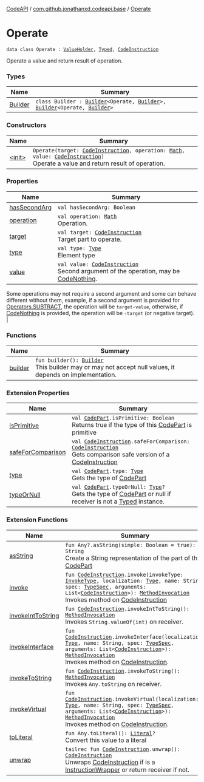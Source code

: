 [CodeAPI](../../index.md) / [com.github.jonathanxd.codeapi.base](../index.md) / [Operate](.)

# Operate

`data class Operate : `[`ValueHolder`](../-value-holder/index.md)`, `[`Typed`](../-typed/index.md)`, `[`CodeInstruction`](../../com.github.jonathanxd.codeapi/-code-instruction.md)

Operate a value and return result of operation.

### Types

| Name | Summary |
|---|---|
| [Builder](-builder/index.md) | `class Builder : `[`Builder`](../-value-holder/-builder/index.md)`<Operate, `[`Builder`](-builder/index.md)`>, `[`Builder`](../-typed/-builder/index.md)`<Operate, `[`Builder`](-builder/index.md)`>` |

### Constructors

| Name | Summary |
|---|---|
| [&lt;init&gt;](-init-.md) | `Operate(target: `[`CodeInstruction`](../../com.github.jonathanxd.codeapi/-code-instruction.md)`, operation: `[`Math`](../../com.github.jonathanxd.codeapi.operator/-operator/-math/index.md)`, value: `[`CodeInstruction`](../../com.github.jonathanxd.codeapi/-code-instruction.md)`)`<br>Operate a value and return result of operation. |

### Properties

| Name | Summary |
|---|---|
| [hasSecondArg](has-second-arg.md) | `val hasSecondArg: Boolean` |
| [operation](operation.md) | `val operation: `[`Math`](../../com.github.jonathanxd.codeapi.operator/-operator/-math/index.md)<br>Operation. |
| [target](target.md) | `val target: `[`CodeInstruction`](../../com.github.jonathanxd.codeapi/-code-instruction.md)<br>Target part to operate. |
| [type](type.md) | `val type: `[`Type`](http://docs.oracle.com/javase/6/docs/api/java/lang/reflect/Type.html)<br>Element type |
| [value](value.md) | `val value: `[`CodeInstruction`](../../com.github.jonathanxd.codeapi/-code-instruction.md)<br>Second argument of the operation, may be [CodeNothing](../../com.github.jonathanxd.codeapi.common/-code-nothing.md).
Some operations may not require a second argument and some can behave different without them,
example, if a second argument is provided for [Operators.SUBTRACT](../../com.github.jonathanxd.codeapi.operator/-operators/-s-u-b-t-r-a-c-t.md), the operation
will be `target-value`, otherwise, if [CodeNothing](../../com.github.jonathanxd.codeapi.common/-code-nothing.md) is provided, the operation will be `-target` (or negative target). |

### Functions

| Name | Summary |
|---|---|
| [builder](builder.md) | `fun builder(): `[`Builder`](-builder/index.md)<br>This builder may or may not accept null values, it depends on implementation. |

### Extension Properties

| Name | Summary |
|---|---|
| [isPrimitive](../../com.github.jonathanxd.codeapi.util/is-primitive.md) | `val `[`CodePart`](../../com.github.jonathanxd.codeapi/-code-part/index.md)`.isPrimitive: Boolean`<br>Returns true if the type of this [CodePart](../../com.github.jonathanxd.codeapi/-code-part/index.md) is primitive |
| [safeForComparison](../../com.github.jonathanxd.codeapi.util/safe-for-comparison.md) | `val `[`CodeInstruction`](../../com.github.jonathanxd.codeapi/-code-instruction.md)`.safeForComparison: `[`CodeInstruction`](../../com.github.jonathanxd.codeapi/-code-instruction.md)<br>Gets comparison safe version of a [CodeInstruction](../../com.github.jonathanxd.codeapi/-code-instruction.md) |
| [type](../../com.github.jonathanxd.codeapi.util/type.md) | `val `[`CodePart`](../../com.github.jonathanxd.codeapi/-code-part/index.md)`.type: `[`Type`](http://docs.oracle.com/javase/6/docs/api/java/lang/reflect/Type.html)<br>Gets the type of [CodePart](../../com.github.jonathanxd.codeapi/-code-part/index.md) |
| [typeOrNull](../../com.github.jonathanxd.codeapi.util/type-or-null.md) | `val `[`CodePart`](../../com.github.jonathanxd.codeapi/-code-part/index.md)`.typeOrNull: `[`Type`](http://docs.oracle.com/javase/6/docs/api/java/lang/reflect/Type.html)`?`<br>Gets the type of [CodePart](../../com.github.jonathanxd.codeapi/-code-part/index.md) or null if receiver is not a [Typed](../-typed/index.md) instance. |

### Extension Functions

| Name | Summary |
|---|---|
| [asString](../../com.github.jonathanxd.codeapi.util/kotlin.-any/as-string.md) | `fun Any?.asString(simple: Boolean = true): String`<br>Create a String representation of the part of this [CodePart](../../com.github.jonathanxd.codeapi/-code-part/index.md) |
| [invoke](../../com.github.jonathanxd.codeapi.factory/invoke.md) | `fun `[`CodeInstruction`](../../com.github.jonathanxd.codeapi/-code-instruction.md)`.invoke(invokeType: `[`InvokeType`](../-invoke-type/index.md)`, localization: `[`Type`](http://docs.oracle.com/javase/6/docs/api/java/lang/reflect/Type.html)`, name: String, spec: `[`TypeSpec`](../-type-spec/index.md)`, arguments: List<`[`CodeInstruction`](../../com.github.jonathanxd.codeapi/-code-instruction.md)`>): `[`MethodInvocation`](../-method-invocation/index.md)<br>Invokes method on [CodeInstruction](../../com.github.jonathanxd.codeapi/-code-instruction.md) |
| [invokeIntToString](../../com.github.jonathanxd.codeapi.helper/invoke-int-to-string.md) | `fun `[`CodeInstruction`](../../com.github.jonathanxd.codeapi/-code-instruction.md)`.invokeIntToString(): `[`MethodInvocation`](../-method-invocation/index.md)<br>Invokes `String.valueOf(int)` on receiver. |
| [invokeInterface](../../com.github.jonathanxd.codeapi.factory/invoke-interface.md) | `fun `[`CodeInstruction`](../../com.github.jonathanxd.codeapi/-code-instruction.md)`.invokeInterface(localization: `[`Type`](http://docs.oracle.com/javase/6/docs/api/java/lang/reflect/Type.html)`, name: String, spec: `[`TypeSpec`](../-type-spec/index.md)`, arguments: List<`[`CodeInstruction`](../../com.github.jonathanxd.codeapi/-code-instruction.md)`>): `[`MethodInvocation`](../-method-invocation/index.md)<br>Invokes method on [CodeInstruction](../../com.github.jonathanxd.codeapi/-code-instruction.md). |
| [invokeToString](../../com.github.jonathanxd.codeapi.helper/invoke-to-string.md) | `fun `[`CodeInstruction`](../../com.github.jonathanxd.codeapi/-code-instruction.md)`.invokeToString(): `[`MethodInvocation`](../-method-invocation/index.md)<br>Invokes `Any.toString` on receiver. |
| [invokeVirtual](../../com.github.jonathanxd.codeapi.factory/invoke-virtual.md) | `fun `[`CodeInstruction`](../../com.github.jonathanxd.codeapi/-code-instruction.md)`.invokeVirtual(localization: `[`Type`](http://docs.oracle.com/javase/6/docs/api/java/lang/reflect/Type.html)`, name: String, spec: `[`TypeSpec`](../-type-spec/index.md)`, arguments: List<`[`CodeInstruction`](../../com.github.jonathanxd.codeapi/-code-instruction.md)`>): `[`MethodInvocation`](../-method-invocation/index.md)<br>Invokes method on [CodeInstruction](../../com.github.jonathanxd.codeapi/-code-instruction.md). |
| [toLiteral](../../com.github.jonathanxd.codeapi.util.conversion/kotlin.-any/to-literal.md) | `fun Any.toLiteral(): `[`Literal`](../../com.github.jonathanxd.codeapi.literal/-literal/index.md)`?`<br>Convert this value to a literal |
| [unwrap](../../com.github.jonathanxd.codeapi.util/unwrap.md) | `tailrec fun `[`CodeInstruction`](../../com.github.jonathanxd.codeapi/-code-instruction.md)`.unwrap(): `[`CodeInstruction`](../../com.github.jonathanxd.codeapi/-code-instruction.md)<br>Unwraps [CodeInstruction](../../com.github.jonathanxd.codeapi/-code-instruction.md) if is a [InstructionWrapper](#) or return receiver if not. |
